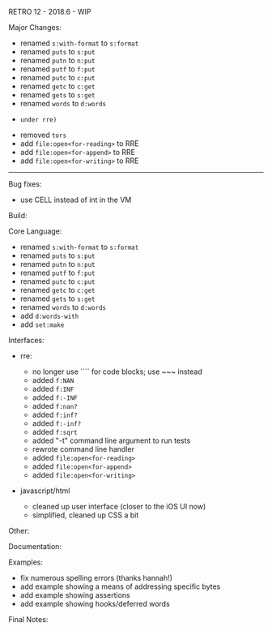 RETRO 12 - 2018.6 - WIP

Major Changes:

- renamed `s:with-format` to `s:format`
- renamed `puts` to `s:put`
- renamed `putn` to `n:put`
- renamed `putf` to `f:put`
- renamed `putc` to `c:put`
- renamed `getc` to `c:get`
- renamed `gets` to `s:get`
- renamed `words` to `d:words`
- ```` no longer used for code blocks (now reserved for 'tests'
  under rre)
- removed `tors`
- add `file:open<for-reading>` to RRE
- add `file:open<for-append>` to RRE
- add `file:open<for-writing>` to RRE


----------------------------------------------------------------

Bug fixes:

- use CELL instead of int in the VM

Build:

Core Language:

- renamed `s:with-format` to `s:format`
- renamed `puts` to `s:put`
- renamed `putn` to `n:put`
- renamed `putf` to `f:put`
- renamed `putc` to `c:put`
- renamed `getc` to `c:get`
- renamed `gets` to `s:get`
- renamed `words` to `d:words`
- add `d:words-with`
- add `set:make`

Interfaces:

- rre:

  - no longer use ```` for code blocks; use ~~~ instead
  - added `f:NAN`
  - added `f:INF`
  - added `f:-INF`
  - added `f:nan?`
  - added `f:inf?`
  - added `f:-inf?`
  - added `f:sqrt`
  - added "-t" command line argument to run tests
  - rewrote command line handler
  - added `file:open<for-reading>`
  - added `file:open<for-append>`
  - added `file:open<for-writing>`

- javascript/html

  - cleaned up user interface (closer to the iOS UI now)
  - simplified, cleaned up CSS a bit

Other:

Documentation:

Examples:

- fix numerous spelling errors (thanks hannah!)
- add example showing a means of addressing specific bytes
- add example showing assertions
- add example showing hooks/deferred words

Final Notes:
